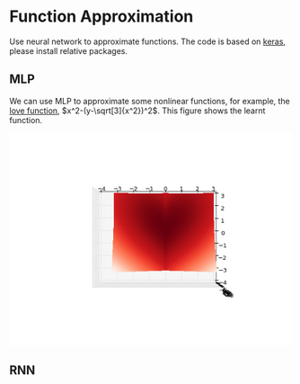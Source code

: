 # Function Approximation
Use neural network to approximate functions. The code is based on [keras](https://keras.io/), please install relative packages.

## MLP
We can use MLP to approximate some nonlinear functions,  for example, the [love function](http://functionspace.com/topic/360/What-are-the-funniest-beautiful-graph-s-equations-), $x^2-(y-\sqrt[3]{x^2})^2$. This figure shows the learnt function.

![lovefunc](/function-approximation/figures/lovefunc.png?raw=true "lovefunc")

## RNN
